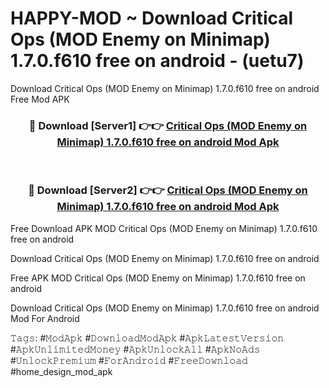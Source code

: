 # HAPPY-MOD ~ Download Critical Ops (MOD Enemy on Minimap) 1.7.0.f610 free on android - (uetu7)
Download Critical Ops (MOD Enemy on Minimap) 1.7.0.f610 free on android Free Mod APK

<div align="center">
<h3>🔴 Download [Server1] 👉👉 <a href="https://apk-comot.site?title=Critical_Ops_(MOD_Enemy_on_Minimap)_1.7.0.f610_free_on_android">Critical Ops (MOD Enemy on Minimap) 1.7.0.f610 free on android Mod Apk</a></h3><br>

<h3>🔴 Download [Server2] 👉👉 <a href="https://apk-comot.site?title=Critical_Ops_(MOD_Enemy_on_Minimap)_1.7.0.f610_free_on_android">Critical Ops (MOD Enemy on Minimap) 1.7.0.f610 free on android Mod Apk</a></h3>
</div>


Free Download APK MOD Critical Ops (MOD Enemy on Minimap) 1.7.0.f610 free on android

Download Critical Ops (MOD Enemy on Minimap) 1.7.0.f610 free on android 

Free APK MOD Critical Ops (MOD Enemy on Minimap) 1.7.0.f610 free on android 

Download Critical Ops (MOD Enemy on Minimap) 1.7.0.f610 free on android Mod For Android

𝚃𝚊𝚐𝚜: #𝙼𝚘𝚍𝙰𝚙𝚔 #𝙳𝚘𝚠𝚗𝚕𝚘𝚊𝚍𝙼𝚘𝚍𝙰𝚙𝚔 #𝙰𝚙𝚔𝙻𝚊𝚝𝚎𝚜𝚝𝚅𝚎𝚛𝚜𝚒𝚘𝚗 #𝙰𝚙𝚔𝚄𝚗𝚕𝚒𝚖𝚒𝚝𝚎𝚍𝙼𝚘𝚗𝚎𝚢 #𝙰𝚙𝚔𝚄𝚗𝚕𝚘𝚌𝚔𝙰𝚕𝚕 #𝙰𝚙𝚔𝙽𝚘𝙰𝚍𝚜 #𝚄𝚗𝚕𝚘𝚌𝚔𝙿𝚛𝚎𝚖𝚒𝚞𝚖 #𝙵𝚘𝚛𝙰𝚗𝚍𝚛𝚘𝚒𝚍 #𝙵𝚛𝚎𝚎𝙳𝚘𝚠𝚗𝚕𝚘𝚊𝚍 #home_design_mod_apk